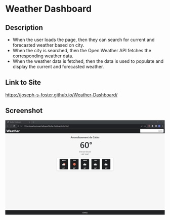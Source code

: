 # Weather Dashboard

## Description

- When the user loads the page, then they can search for current and forecasted weather based on city.
- When the city is searched, then the Open Weather API fetches the corresponding weather data.
- When the weather data is fetched, then the data is used to populate and display the current and forecasted weather.
<!-- - When the user searches for more than one city, then their history is stored locally and they are presented with searched cities as buttons in a list.
- When the user clicks the searched cities buttons, then they are presented again with that cities weather data.
- When the user clicks the clear button, then local storage is cleared and the page reloads. -->

## Link to Site
https://joseph-s-foster.github.io/Weather-Dashboard/

## Screenshot
![Screenshot of webpage](./assets/Screenshot.png)
